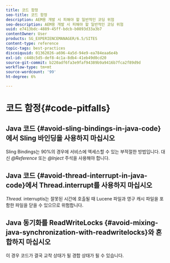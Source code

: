 ```yaml
---
title: 코드 함정
seo-title: 코드 함정
description: AEM용 개발 시 피해야 할 일반적인 코딩 위험
seo-description: AEM용 개발 시 피해야 할 일반적인 코딩 위험
uuid: e7413bdc-4889-45ff-bdcb-b0893d33a3b7
contentOwner: User
products: SG_EXPERIENCEMANAGER/6.5/SITES
content-type: reference
topic-tags: best-practices
discoiquuid: 01362026-a696-4a5d-94e9-ea784eaa6e4b
exl-id: c448c5d5-def8-4c1a-8db4-41eb49d0cd20
source-git-commit: b220adf6fa3e9faf94389b9a9416b7fca2f89d9d
workflow-type: tm+mt
source-wordcount: '99'
ht-degree: 6%

---
```


# 코드 함정{#code-pitfalls}

## Java 코드 {#avoid-sling-bindings-in-java-code}에서 Sling 바인딩을 사용하지 마십시오

Sling Bindings는 90%의 경우에 서비스에 액세스할 수 있는 부적절한 방법입니다. 대신 *@Reference* 또는 *@Inject* 주석을 사용해야 합니다.

## Java 코드 {#avoid-thread-interrupt-in-java-code}에서 Thread.interrupt를 사용하지 마십시오

*Thread.* interruptis는 잘못된 시간에 호출될 때 Lucene 파일과 영구 캐시 파일을 포함한 파일을 닫을 수 있으므로 위험합니다.

## Java 동기화를 ReadWriteLocks {#avoid-mixing-java-synchronization-with-readwritelocks}와 혼합하지 마십시오

이 경우 코드가 결국 교착 상태가 될 경합 상태가 될 수 있습니다.
